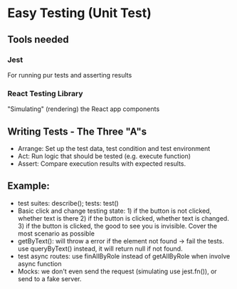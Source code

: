 # Easy Testing (Unit Test)

## Tools needed

### Jest

For running pur tests and asserting results

### React Testing Library

"Simulating" (rendering) the React app components

## Writing Tests - The Three "A"s

- Arrange: Set up the test data, test condition and test environment
- Act: Run logic that should be tested (e.g. execute function)
- Assert: Compare execution results with expected results.

## Example:

- test suites: describe(); tests: test()
- Basic click and change testing state: 1) if the button is not clicked, whether text is there 2) if the button is clicked, whether text is changed. 3) if the button is clicked, the good to see you is invisible. Cover the most scenario as possible
- getByText(): will throw a error if the element not found -> fail the tests. use queryByText() instead, it will return null if not found.
- test async routes: use finAllByRole instead of getAllByRole when involve async function
- Mocks: we don't even send the request (simulating use jest.fn()), or send to a fake server.
